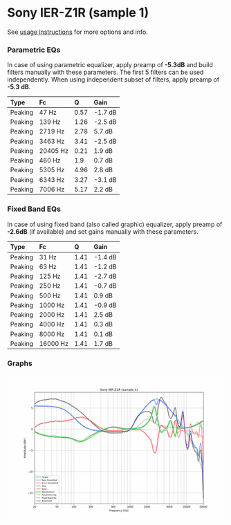 # Sony IER-Z1R (sample 1)
See [usage instructions](https://github.com/jaakkopasanen/AutoEq#usage) for more options and info.

### Parametric EQs
In case of using parametric equalizer, apply preamp of **-5.3dB** and build filters manually
with these parameters. The first 5 filters can be used independently.
When using independent subset of filters, apply preamp of **-5.3 dB**.

| Type    | Fc       |    Q | Gain    |
|:--------|:---------|:-----|:--------|
| Peaking | 47 Hz    | 0.57 | -1.7 dB |
| Peaking | 139 Hz   | 1.26 | -2.5 dB |
| Peaking | 2719 Hz  | 2.78 | 5.7 dB  |
| Peaking | 3463 Hz  | 3.41 | -2.5 dB |
| Peaking | 20405 Hz | 0.21 | 1.9 dB  |
| Peaking | 460 Hz   | 1.9  | 0.7 dB  |
| Peaking | 5305 Hz  | 4.96 | 2.8 dB  |
| Peaking | 6343 Hz  | 3.27 | -3.1 dB |
| Peaking | 7006 Hz  | 5.17 | 2.2 dB  |

### Fixed Band EQs
In case of using fixed band (also called graphic) equalizer, apply preamp of **-2.6dB**
(if available) and set gains manually with these parameters.

| Type    | Fc       |    Q | Gain    |
|:--------|:---------|:-----|:--------|
| Peaking | 31 Hz    | 1.41 | -1.4 dB |
| Peaking | 63 Hz    | 1.41 | -1.2 dB |
| Peaking | 125 Hz   | 1.41 | -2.7 dB |
| Peaking | 250 Hz   | 1.41 | -0.7 dB |
| Peaking | 500 Hz   | 1.41 | 0.9 dB  |
| Peaking | 1000 Hz  | 1.41 | -0.9 dB |
| Peaking | 2000 Hz  | 1.41 | 2.5 dB  |
| Peaking | 4000 Hz  | 1.41 | 0.3 dB  |
| Peaking | 8000 Hz  | 1.41 | 0.1 dB  |
| Peaking | 16000 Hz | 1.41 | 1.7 dB  |

### Graphs
![](./Sony%20IER-Z1R%20(sample%201).png)
